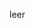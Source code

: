 <!--META {"title":"NodeRED","tags":["software","mqtt","tool"],"createDate":1486073753834,"updateDate":1486073753834} -->
leer
